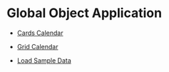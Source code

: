 # Global Object Application       

- [Cards Calendar](./CardsCalendar.md)

- [Grid Calendar](./GridCalendar.md)

- [Load Sample Data](./LoadSampleData.md)
